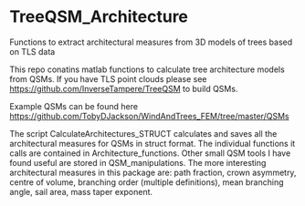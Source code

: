 # TreeQSM_Architecture
Functions to extract architectural measures from 3D models of trees based on TLS data

This repo conatins matlab functions to calculate tree architecture models from QSMs. 
If you have TLS point clouds please see https://github.com/InverseTampere/TreeQSM to build QSMs. 

Example QSMs can be found here https://github.com/TobyDJackson/WindAndTrees_FEM/tree/master/QSMs

The script CalculateArchitectures_STRUCT calculates and saves all the architectural measures for QSMs in struct format. The individual functions it calls are contained in Architecture_functions. Other small QSM tools I have found useful are stored in QSM_manipulations. The more interesting architectural measures in this package are: path fraction, crown asymmetry, centre of volume, 
branching order (multiple definitions), mean branching angle, sail area, mass taper exponent. 
